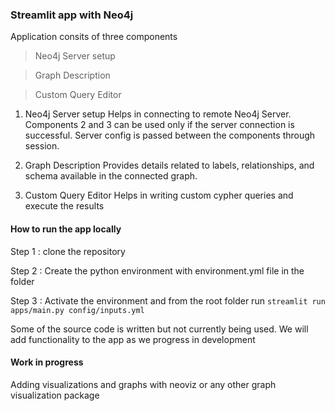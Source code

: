 ### Streamlit app with Neo4j

Application consits of three components
> Neo4j Server setup 

> Graph Description 

> Custom Query Editor 


1. Neo4j Server setup
    Helps in connecting to remote Neo4j Server. Components 2 and 3 can be used only if the server connection is successful.
    Server config is passed between the components through session. 
    
2. Graph Description
    Provides details related to labels, relationships, and schema available in the connected graph. 
    
3. Custom Query Editor 
    Helps in writing custom cypher queries and execute the results 
    
    
#### How to run the app locally
Step 1 : clone the repository 

Step 2 : Create the python environment with environment.yml file in the folder 

Step 3 : Activate the environment and from the root folder run `streamlit run apps/main.py config/inputs.yml`

Some of the source code is written but not currently being used. We will add functionality to the app as we progress in development

#### Work in progress
Adding visualizations and graphs with neoviz or any other graph visualization package
